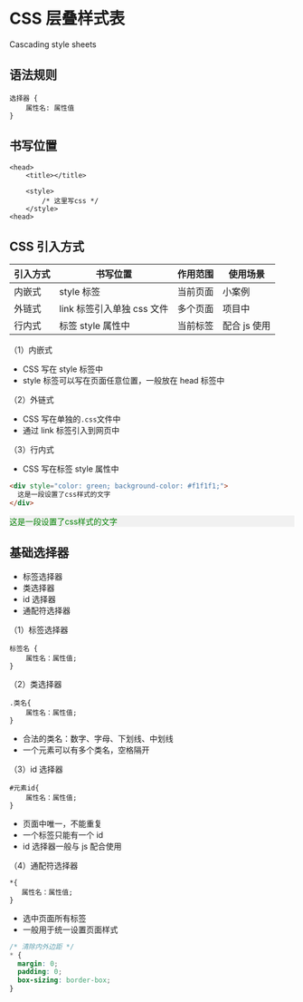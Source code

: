 # CSS 层叠样式表

Cascading style sheets

## 语法规则

```
选择器 {
    属性名: 属性值
}
```

## 书写位置

```
<head>
    <title></title>

    <style>
        /* 这里写css */
    </style>
<head>
```

## CSS 引入方式

| 引入方式 | 书写位置                   | 作用范围 | 使用场景     |
| -------- | -------------------------- | -------- | ------------ |
| 内嵌式   | style 标签                 | 当前页面 | 小案例       |
| 外链式   | link 标签引入单独 css 文件 | 多个页面 | 项目中       |
| 行内式   | 标签 style 属性中          | 当前标签 | 配合 js 使用 |

（1）内嵌式

- CSS 写在 style 标签中
- style 标签可以写在页面任意位置，一般放在 head 标签中

[](demo/css-1.html ':include :type=code')

[](demo/css-1.html ':include height=165')

（2）外链式

- CSS 写在单独的`.css`文件中
- 通过 link 标签引入到网页中

[](demo/css-2.css ':include :type=code')

[](demo/css-2.html ':include :type=code')

[](demo/css-2.html ':include height=60')

（3）行内式

- CSS 写在标签 style 属性中

```html
<div style="color: green; background-color: #f1f1f1;">
  这是一段设置了css样式的文字
</div>
```

<output>
<div style="color: green; background-color: #f1f1f1;">这是一段设置了css样式的文字</div>
</output>

## 基础选择器

- 标签选择器
- 类选择器
- id 选择器
- 通配符选择器

（1）标签选择器

```
标签名 {
    属性名：属性值;
}
```

[](demo/css-3.html ':include :type=code')

[](demo/css-3.html ':include height=50')

（2）类选择器

```
.类名{
    属性名：属性值;
}
```

- 合法的类名：数字、字母、下划线、中划线
- 一个元素可以有多个类名，空格隔开

[](demo/css-4.html ':include :type=code')

[](demo/css-4.html ':include height=140')

（3）id 选择器

```
#元素id{
    属性名：属性值;
}
```

- 页面中唯一，不能重复
- 一个标签只能有一个 id
- id 选择器一般与 js 配合使用

[](demo/css-5.html ':include :type=code')

[](demo/css-5.html ':include height=50')

（4）通配符选择器

```
*{
   属性名：属性值;
}
```

- 选中页面所有标签
- 一般用于统一设置页面样式

```css
/* 清除内外边距 */
* {
  margin: 0;
  padding: 0;
  box-sizing: border-box;
}
```
